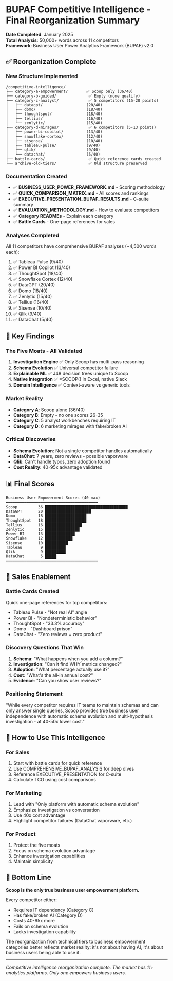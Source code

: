 # BUPAF Competitive Intelligence - Final Reorganization Summary

**Date Completed**: January 2025  
**Total Analysis**: 50,000+ words across 11 competitors  
**Framework**: Business User Power Analytics Framework (BUPAF) v2.0

## ✅ Reorganization Complete

### New Structure Implemented
```
/competitive-intelligence/
├── category-a-empowerment/        ✅ Scoop only (36/40)
├── category-b-guided/              ✅ Empty (none qualify)
├── category-c-analyst/             ✅ 5 competitors (15-20 points)
│   ├── datagpt/                   (20/40)
│   ├── domo/                      (18/40)
│   ├── thoughtspot/               (18/40)
│   ├── tellius/                   (16/40)
│   └── zenlytic/                  (15/40)
├── category-d-mirages/             ✅ 6 competitors (5-13 points)
│   ├── power-bi-copilot/          (13/40)
│   ├── snowflake-cortex/          (12/40)
│   ├── sisense/                   (10/40)
│   ├── tableau-pulse/             (9/40)
│   ├── qlik/                      (9/40)
│   └── datachat/                  (5/40)
├── battle-cards/                   ✅ Quick reference cards created
└── archive-old-tiers/              ✅ Old structure preserved
```

### Documentation Created
- ✅ **BUSINESS_USER_POWER_FRAMEWORK.md** - Scoring methodology
- ✅ **QUICK_COMPARISON_MATRIX.md** - All scores and rankings
- ✅ **EXECUTIVE_PRESENTATION_BUPAF_RESULTS.md** - C-suite summary
- ✅ **EVALUATION_METHODOLOGY.md** - How to evaluate competitors
- ✅ **Category READMEs** - Explain each category
- ✅ **Battle Cards** - One-page references for sales

### Analyses Completed
All 11 competitors have comprehensive BUPAF analyses (~4,500 words each):
1. ✅ Tableau Pulse (9/40)
2. ✅ Power BI Copilot (13/40)
3. ✅ ThoughtSpot (18/40)
4. ✅ Snowflake Cortex (12/40)
5. ✅ DataGPT (20/40)
6. ✅ Domo (18/40)
7. ✅ Zenlytic (15/40)
8. ✅ Tellius (16/40)
9. ✅ Sisense (10/40)
10. ✅ Qlik (9/40)
11. ✅ DataChat (5/40)

## 🎯 Key Findings

### The Five Moats - All Validated
1. **Investigation Engine** ✅ Only Scoop has multi-pass reasoning
2. **Schema Evolution** ✅ Universal competitor failure
3. **Explainable ML** ✅ J48 decision trees unique to Scoop
4. **Native Integration** ✅ =SCOOP() in Excel, native Slack
5. **Domain Intelligence** ✅ Context-aware vs generic tools

### Market Reality
- **Category A**: Scoop alone (36/40)
- **Category B**: Empty - no one scores 26-35
- **Category C**: 5 analyst workbenches requiring IT
- **Category D**: 6 marketing mirages with fake/broken AI

### Critical Discoveries
- **Schema Evolution**: Not a single competitor handles automatically
- **DataChat**: 7 years, zero reviews - possible vaporware
- **Qlik**: Can't handle typos, zero adoption found
- **Cost Reality**: 40-95x advantage validated

## 📊 Final Scores

```
Business User Empowerment Scores (40 max)
━━━━━━━━━━━━━━━━━━━━━━━━━━━━━━━━━━━━━━━━
Scoop         36 ████████████████████████████████████
DataGPT       20 ████████████████████
Domo          18 ██████████████████
ThoughtSpot   18 ██████████████████
Tellius       16 ████████████████
Zenlytic      15 ███████████████
Power BI      13 █████████████
Snowflake     12 ████████████
Sisense       10 ██████████
Tableau        9 █████████
Qlik           9 █████████
DataChat       5 █████
━━━━━━━━━━━━━━━━━━━━━━━━━━━━━━━━━━━━━━━━
```

## 🚀 Sales Enablement

### Battle Cards Created
Quick one-page references for top competitors:
- Tableau Pulse - "Not real AI" angle
- Power BI - "Nondeterministic behavior" 
- ThoughtSpot - "33.3% accuracy"
- Domo - "Dashboard prison"
- DataChat - "Zero reviews = zero product"

### Discovery Questions That Win
1. **Schema**: "What happens when you add a column?"
2. **Investigation**: "Can it find WHY metrics changed?"
3. **Adoption**: "What percentage actually use it?"
4. **Cost**: "What's the all-in annual cost?"
5. **Evidence**: "Can you show user reviews?"

### Positioning Statement
"While every competitor requires IT teams to maintain schemas and can only answer single queries, Scoop provides true business user independence with automatic schema evolution and multi-hypothesis investigation - at 40-50x lower cost."

## 📁 How to Use This Intelligence

### For Sales
1. Start with battle cards for quick reference
2. Use COMPREHENSIVE_BUPAF_ANALYSIS for deep dives
3. Reference EXECUTIVE_PRESENTATION for C-suite
4. Calculate TCO using cost comparisons

### For Marketing
1. Lead with "Only platform with automatic schema evolution"
2. Emphasize investigation vs conversation
3. Use 40x cost advantage
4. Highlight competitor failures (DataChat vaporware, etc.)

### For Product
1. Protect the five moats
2. Focus on schema evolution advantage
3. Enhance investigation capabilities
4. Maintain simplicity

## 🎯 Bottom Line

**Scoop is the only true business user empowerment platform.**

Every competitor either:
- Requires IT dependency (Category C)
- Has fake/broken AI (Category D)
- Costs 40-95x more
- Fails on schema evolution
- Lacks investigation capability

The reorganization from technical tiers to business empowerment categories better reflects market reality: it's not about having AI, it's about business users being able to use it.

---

*Competitive intelligence reorganization complete. The market has 11+ analytics platforms. Only one empowers business users.*